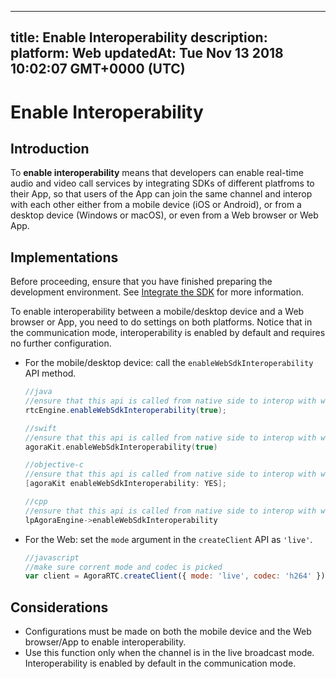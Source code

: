 
---
title: Enable Interoperability 
description: 
platform: Web
updatedAt: Tue Nov 13 2018 10:02:07 GMT+0000 (UTC)
---
# Enable Interoperability 
## Introduction

To **enable interoperability** means that developers can enable real-time audio and video call services by integrating SDKs of different platfroms to their App, so that users of the App can join the same channel and interop with each other either from a mobile device (iOS  or Android), or from a desktop device (Windows or macOS), or even from a Web browser or Web App.

## Implementations

Before proceeding, ensure that you have finished preparing the development environment. See [Integrate the SDK](../../en/Interactive%20Broadcast/web_prepare.md) for more information.

To enable interoperability between a mobile/desktop device and a Web browser or App, you need to do settings on both platforms. Notice that in the communication mode, interoperability is enabled by default and requires no further configuration.

* For the mobile/desktop device: call the `enableWebSdkInteroperability` API method.

	```java
	//java
	//ensure that this api is called from native side to interop with web  sdk
	rtcEngine.enableWebSdkInteroperability(true);
	```

	```swift
	//swift
	//ensure that this api is called from native side to interop with web sdk
	agoraKit.enableWebSdkInteroperability(true)
	```

	```objective-c
	//objective-c
	//ensure that this api is called from native side to interop with web sdk
	[agoraKit enableWebSdkInteroperability: YES];
	```

	```cpp
	//cpp
	//ensure that this api is called from native side to interop with web sdk
	lpAgoraEngine->enableWebSdkInteroperability
	```

* For the Web: set the `mode` argument in the `createClient` API as `'live'`.

	```javascript
	//javascript
	//make sure corrent mode and codec is picked
	var client = AgoraRTC.createClient({ mode: 'live', codec: 'h264' });
	```

## Considerations
* Configurations must be made on both the mobile device and the Web browser/App to enable interoperability.
* Use this function only when the channel is in the live broadcast mode. Interoperability is enabled by default in the communication mode.
